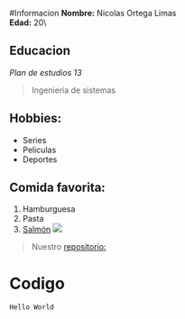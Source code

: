 #Informacion
**Nombre:** Nicolas Ortega Limas\
**Edad:** 20\
## Educacion
*Plan de estudios 13*
>Ingeniería de sistemas

## Hobbies:
- Series
- Peliculas
- Deportes
## Comida favorita:
1. Hamburguesa
2. Pasta
3. [Salmón][1]
![](https://upload.wikimedia.org/wikipedia/commons/9/91/Oncorhynchus_keta.jpeg)

>Nuestro [repositorio:](https://github.com/kirilka97/ciclos1.git)
 # Codigo
`Hello World`

[1]: https://es.wikipedia.org/wiki/Oncorhynchus
